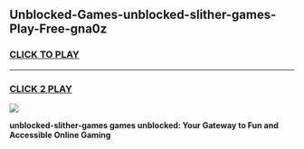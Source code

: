 
## Unblocked-Games-unblocked-slither-games-Play-Free-gna0z
<h3>
<a href="https://premium76.site?title=unblocked-slither-games&ref=22A">CLICK TO PLAY</a></h3>
<hr>

<h3>
<a href="https://premium76.site?title=unblocked-slither-games&ref=22A">CLICK 2 PLAY</a>
  
</h3>

<a href="https://premium76.site?title=unblocked-slither-games&ref=22A"><img src="https://clearcache.store/games.png"></a>


**unblocked-slither-games games unblocked: Your Gateway to Fun and Accessible Online Gaming**
